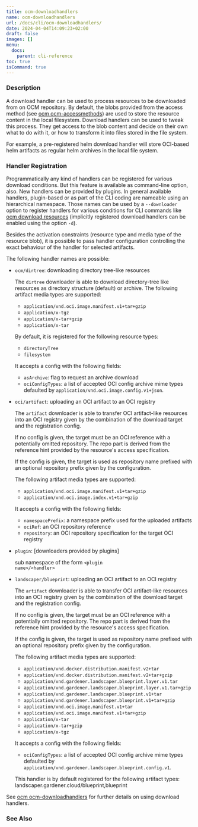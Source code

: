 ```yaml
---
title: ocm-downloadhandlers
name: ocm-downloadhandlers
url: /docs/cli/ocm-downloadhandlers/
date: 2024-04-04T14:09:23+02:00
draft: false
images: []
menu:
  docs:
    parent: cli-reference
toc: true
isCommand: true
---
```

### Description


A download handler can be used to process resources to be downloaded from
on OCM repository. By default, the blobs provided from the access method
(see [ocm ocm-accessmethods](/docs/cli/cli-accessmethods)) are used to store the resource content
in the local filesystem. Download handlers can be used to tweak this process.
They get access to the blob content and decide on their own what to do
with it, or how to transform it into files stored in the file system.

For example, a pre-registered helm download handler will store
OCI-based helm artifacts as regular helm archives in the local
file system.

### Handler Registration 

Programmatically any kind of handlers can be registered for various
download conditions. But this feature is available as command-line option, also.
New handlers can be provided by plugins. In general available handlers,
plugin-based or as part of the CLI coding are nameable using an hierarchical
namespace. Those names can be used by a <code>--downloader</code> option
to register handlers for various conditions for CLI commands like
[ocm download resources](/docs/cli/download/resources) (implicitly registered download handlers
can be enabled using the option <code>-d</code>).

Besides the activation constraints (resource type and media type of the
resource blob), it is possible to pass handler configuration controlling the
exact behaviour of the handler for selected artifacts.

The following handler names are possible:
  - <code>ocm/dirtree</code>: downloading directory tree-like resources
    
    The <code>dirtree</code> downloader is able to download directory-tree like
    resources as directory structure (default) or archive.
    The following artifact media types are supported:
      - <code>application/vnd.oci.image.manifest.v1+tar+gzip</code>
      - <code>application/x-tgz</code>
      - <code>application/x-tar+gzip</code>
      - <code>application/x-tar</code>
    
    By default, it is registered for the following resource types:
      - <code>directoryTree</code>
      - <code>filesystem</code>
    
    It accepts a config with the following fields:
      - <code>asArchive</code>: flag to request an archive download
      - <code>ociConfigTypes</code>: a list of accepted OCI config archive mime types
        defaulted by <code>application/vnd.oci.image.config.v1+json</code>.

  - <code>oci/artifact</code>: uploading an OCI artifact to an OCI registry
    
    The <code>artifact</code> downloader is able to transfer OCI artifact-like resources
    into an OCI registry given by the combination of the download target and the
    registration config.
    
    If no config is given, the target must be an OCI reference with a potentially
    omitted repository. The repo part is derived from the reference hint provided
    by the resource's access specification.
    
    If the config is given, the target is used as repository name prefixed with an
    optional repository prefix given by the configuration.
    
    The following artifact media types are supported:
      - <code>application/vnd.oci.image.manifest.v1+tar+gzip</code>
      - <code>application/vnd.oci.image.index.v1+tar+gzip</code>
    
    It accepts a config with the following fields:
      - <code>namespacePrefix</code>: a namespace prefix used for the uploaded artifacts
      - <code>ociRef</code>: an OCI repository reference
      - <code>repository</code>: an OCI repository specification for the target OCI registry

  - <code>plugin</code>: [downloaders provided by plugins]
    
    sub namespace of the form <code>&lt;plugin name>/&lt;handler></code>

  - <code>landscaper/blueprint</code>: uploading an OCI artifact to an OCI registry
    
    The <code>artifact</code> downloader is able to transfer OCI artifact-like resources
    into an OCI registry given by the combination of the download target and the
    registration config.
    
    If no config is given, the target must be an OCI reference with a potentially
    omitted repository. The repo part is derived from the reference hint provided
    by the resource's access specification.
    
    If the config is given, the target is used as repository name prefixed with an
    optional repository prefix given by the configuration.
    
    The following artifact media types are supported:
      - <code>application/vnd.docker.distribution.manifest.v2+tar</code>
      - <code>application/vnd.docker.distribution.manifest.v2+tar+gzip</code>
      - <code>application/vnd.gardener.landscaper.blueprint.layer.v1.tar</code>
      - <code>application/vnd.gardener.landscaper.blueprint.layer.v1.tar+gzip</code>
      - <code>application/vnd.gardener.landscaper.blueprint.v1+tar</code>
      - <code>application/vnd.gardener.landscaper.blueprint.v1+tar+gzip</code>
      - <code>application/vnd.oci.image.manifest.v1+tar</code>
      - <code>application/vnd.oci.image.manifest.v1+tar+gzip</code>
      - <code>application/x-tar</code>
      - <code>application/x-tar+gzip</code>
      - <code>application/x-tgz</code>
    
    It accepts a config with the following fields:
      - <code>ociConfigTypes</code>: a list of accepted OCI config archive mime types
        defaulted by <code>application/vnd.gardener.landscaper.blueprint.config.v1</code>.
    
    
    
    This handler is by default registered for the following artifact types: 
    landscaper.gardener.cloud/blueprint,blueprint



See [ocm ocm-downloadhandlers](/docs/cli/cli-downloadhandlers) for further details on using
download handlers.


### See Also


